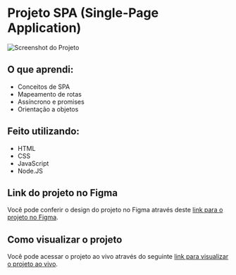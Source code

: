 # Projeto SPA (Single-Page Application)

![Screenshot do Projeto](https://imgur.com/0svkIcq.png)

## O que aprendi:

- Conceitos de SPA
- Mapeamento de rotas
- Assíncrono e promises
- Orientação a objetos

## Feito utilizando:

- HTML
- CSS
- JavaScript
- Node.JS

## Link do projeto no Figma

Você pode conferir o design do projeto no Figma através deste [link para o projeto no Figma](https://www.figma.com/file/ASGnqr6hTAq85OGOYt2HPW/%5BDesafios-Explorer%5D-SPA-Universe-(Copy)?type=design&node-id=35%3A78&mode=dev).

## Como visualizar o projeto

Você pode acessar o projeto ao vivo através do seguinte [link para visualizar o projeto ao vivo](https://vitinho163.github.io/).